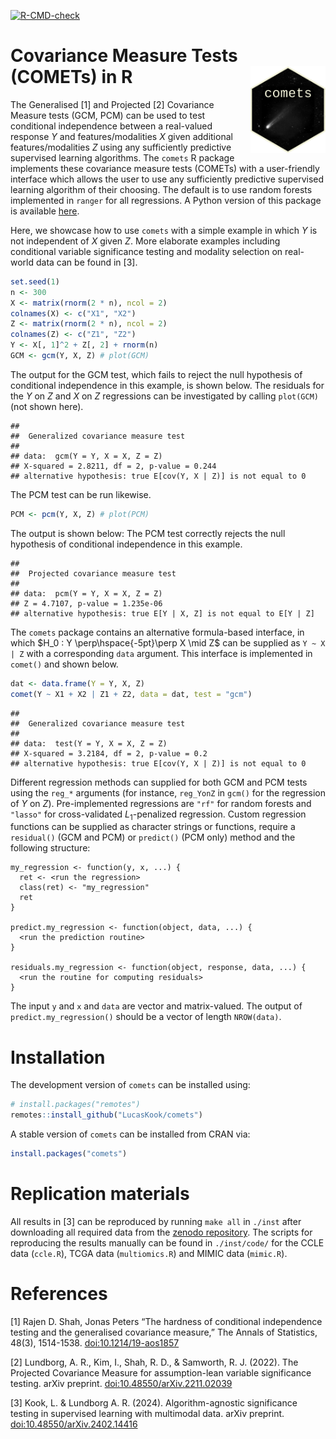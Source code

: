 <!-- badges: start -->

[![R-CMD-check](https://github.com/LucasKook/comets/actions/workflows/R-CMD-check.yaml/badge.svg)](https://github.com/LucasKook/comets/actions/workflows/R-CMD-check.yaml)
<!-- badges: end -->

# Covariance Measure Tests (COMETs) in R <img src='inst/comets-pkg.png' align="right" height="138.5" />

The Generalised \[1\] and Projected \[2\] Covariance Measure tests (GCM,
PCM) can be used to test conditional independence between a real-valued
response *Y* and features/modalities *X* given additional
features/modalities *Z* using any sufficiently predictive supervised
learning algorithms. The `comets` R package implements these covariance
measure tests (COMETs) with a user-friendly interface which allows the
user to use any sufficiently predictive supervised learning algorithm of
their choosing. The default is to use random forests implemented in
`ranger` for all regressions. A Python version of this package is
available [here](https://github.com/shimenghuang/pycomets).

Here, we showcase how to use `comets` with a simple example in which *Y*
is not independent of *X* given *Z*. More elaborate examples including
conditional variable significance testing and modality selection on
real-world data can be found in \[3\].

``` r
set.seed(1)
n <- 300
X <- matrix(rnorm(2 * n), ncol = 2)
colnames(X) <- c("X1", "X2")
Z <- matrix(rnorm(2 * n), ncol = 2)
colnames(Z) <- c("Z1", "Z2")
Y <- X[, 1]^2 + Z[, 2] + rnorm(n)
GCM <- gcm(Y, X, Z) # plot(GCM)
```

The output for the GCM test, which fails to reject the null hypothesis
of conditional independence in this example, is shown below. The
residuals for the *Y* on *Z* and *X* on *Z* regressions can be
investigated by calling `plot(GCM)` (not shown here).

    ## 
    ##  Generalized covariance measure test
    ## 
    ## data:  gcm(Y = Y, X = X, Z = Z)
    ## X-squared = 2.8211, df = 2, p-value = 0.244
    ## alternative hypothesis: true E[cov(Y, X | Z)] is not equal to 0

The PCM test can be run likewise.

``` r
PCM <- pcm(Y, X, Z) # plot(PCM)
```

The output is shown below: The PCM test correctly rejects the null
hypothesis of conditional independence in this example.

    ## 
    ##  Projected covariance measure test
    ## 
    ## data:  pcm(Y = Y, X = X, Z = Z)
    ## Z = 4.7107, p-value = 1.235e-06
    ## alternative hypothesis: true E[Y | X, Z] is not equal to E[Y | Z]

The `comets` package contains an alternative formula-based interface, in
which $H_0 : Y \perp\hspace{-5pt}\perp X \mid Z$ can be supplied as
`Y ~ X | Z` with a corresponding `data` argument. This interface is
implemented in `comet()` and shown below.

``` r
dat <- data.frame(Y = Y, X, Z)
comet(Y ~ X1 + X2 | Z1 + Z2, data = dat, test = "gcm")
```

    ## 
    ##  Generalized covariance measure test
    ## 
    ## data:  test(Y = Y, X = X, Z = Z)
    ## X-squared = 3.2184, df = 2, p-value = 0.2
    ## alternative hypothesis: true E[cov(Y, X | Z)] is not equal to 0

Different regression methods can supplied for both GCM and PCM tests
using the `reg_*` arguments (for instance, `reg_YonZ` in `gcm()` for the
regression of *Y* on *Z*). Pre-implemented regressions are `"rf"` for
random forests and `"lasso"` for cross-validated
*L*<sub>1</sub>-penalized regression. Custom regression functions can be
supplied as character strings or functions, require a `residual()` (GCM
and PCM) or `predict()` (PCM only) method and the following structure:

    my_regression <- function(y, x, ...) {
      ret <- <run the regression>
      class(ret) <- "my_regression"
      ret
    }

    predict.my_regression <- function(object, data, ...) {
      <run the prediction routine>
    }

    residuals.my_regression <- function(object, response, data, ...) {
      <run the routine for computing residuals>
    }

The input `y` and `x` and `data` are vector and matrix-valued. The
output of `predict.my_regression()` should be a vector of length
`NROW(data)`.

# Installation

The development version of `comets` can be installed using:

``` r
# install.packages("remotes")
remotes::install_github("LucasKook/comets")
```

A stable version of `comets` can be installed from CRAN via:

``` r
install.packages("comets")
```

# Replication materials

All results in \[3\] can be reproduced by running `make all` in `./inst`
after downloading all required data from the [zenodo
repository](https://zenodo.org/doi/10.5281/zenodo.10689553). The scripts
for reproducing the results manually can be found in `./inst/code/` for
the CCLE data (`ccle.R`), TCGA data (`multiomics.R`) and MIMIC data
(`mimic.R`).

# References

\[1\] Rajen D. Shah, Jonas Peters “The hardness of conditional
independence testing and the generalised covariance measure,” The Annals
of Statistics, 48(3), 1514-1538.
[doi:10.1214/19-aos1857](https://doi.org/10.1214/19-aos1857)

\[2\] Lundborg, A. R., Kim, I., Shah, R. D., & Samworth, R. J. (2022).
The Projected Covariance Measure for assumption-lean variable
significance testing. arXiv preprint.
[doi:10.48550/arXiv.2211.02039](https://doi.org/10.48550/arXiv.2211.02039)

\[3\] Kook, L. & Lundborg A. R. (2024). Algorithm-agnostic significance
testing in supervised learning with multimodal data. arXiv preprint.
[doi:10.48550/arXiv.2402.14416](https://doi.org/10.48550/arXiv.2402.14416)
